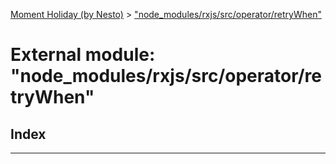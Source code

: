 [Moment Holiday (by Nesto)](../README.md) > ["node_modules/rxjs/src/operator/retryWhen"](../modules/_node_modules_rxjs_src_operator_retrywhen_.md)

# External module: "node_modules/rxjs/src/operator/retryWhen"

## Index

---

